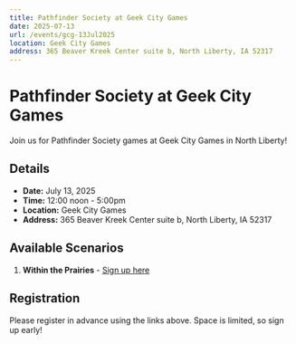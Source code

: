 ```yaml
---
title: Pathfinder Society at Geek City Games
date: 2025-07-13
url: /events/gcg-13Jul2025
location: Geek City Games
address: 365 Beaver Kreek Center suite b, North Liberty, IA 52317
---
```


# Pathfinder Society at Geek City Games

Join us for Pathfinder Society games at Geek City Games in North Liberty!

## Details

- **Date:** July 13, 2025
- **Time:** 12:00 noon - 5:00pm
- **Location:** Geek City Games
- **Address:** 365 Beaver Kreek Center suite b, North Liberty, IA 52317

## Available Scenarios

1. **Within the Prairies** - [Sign up here](https://www.rpgchronicles.net/session/5a519ffb-56a6-4eab-982f-9b8da8d232e2/pregame)

## Registration

Please register in advance using the links above. Space is limited, so sign up early!